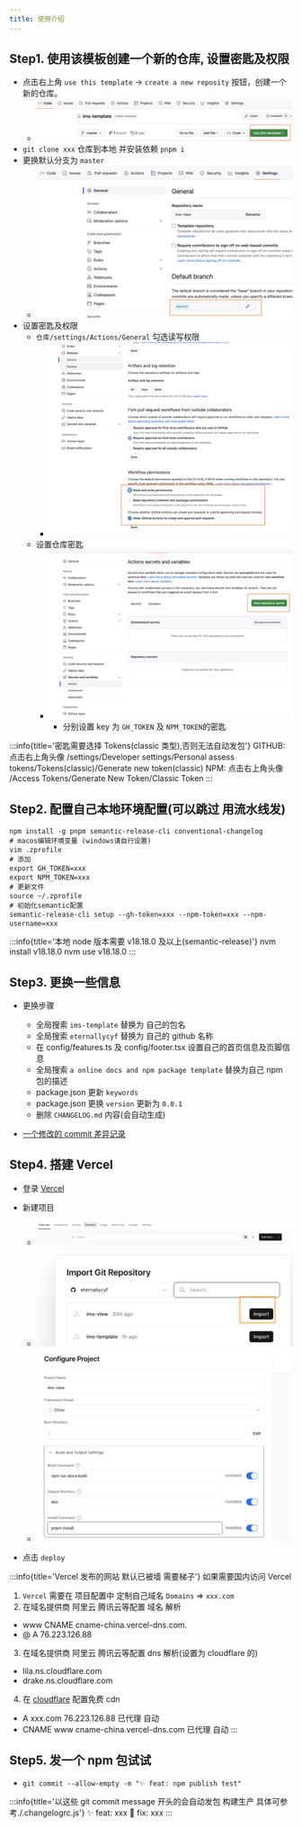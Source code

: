 ```yaml
---
title: 使用介绍
---
```


## Step1. 使用该模板创建一个新的仓库, 设置密匙及权限

- 点击右上角 `use this template` -> `create a new reposity` 按钮，创建一个新的仓库。
  - ![template](../public/images/ims-template.png)
- `git clone xxx` 仓库到本地 并安装依赖 `pnpm i`
- 更换默认分支为 `master`
  - ![template](../public/images/default-branch.png)
- 设置密匙及权限
  - `仓库/settings/Actions/General` 勾选读写权限
    - ![template](../public/images/action-general.png)
  - 设置仓库密匙
    - ![template](../public/images/repository-secrets-1.png)
      - 分别设置 key 为 `GH_TOKEN` 及 `NPM_TOKEN`的密匙

:::info{title='密匙需要选择 Tokens(classic 类型),否则无法自动发包'}
GITHUB: 点击右上角头像
/settings/Developer settings/Personal assess tokens/Tokens(classic)/Generate new token(classic)
NPM: 点击右上角头像
/Access Tokens/Generate New Token/Classic Token
:::

## Step2. 配置自己本地环境配置(可以跳过 用流水线发)

```shell
npm install -g pnpm semantic-release-cli conventional-changelog
# macos编辑环境变量 (windows请自行设置)
vim .zprofile
# 添加
export GH_TOKEN=xxx
export NPM_TOKEN=xxx
# 更新文件
source ~/.zprofile
# 初始化semantic配置
semantic-release-cli setup --gh-token=xxx --npm-token=xxx --npm-username=xxx
```

:::info{title='本地 node 版本需要 v18.18.0 及以上(semantic-release)'}
nvm install v18.18.0
nvm use v18.18.0
:::

## Step3. 更换一些信息

- 更换步骤

  - 全局搜索 `ims-template` 替换为 自己的包名
  - 全局搜索 `eternallycyf` 替换为 自己的 github 名称
  - 在 config/features.ts 及 config/footer.tsx 设置自己的首页信息及页脚信息
  - 全局搜索 `a online docs and npm package template` 替换为自己 npm 包的描述
  - package.json 更新 `keywords`
  - package.json 更换 `version` 更新为 `0.0.1`
  - 删除 `CHANGELOG.md` 内容(会自动生成)

- [一个修改的 commit 差异记录](https://github.com/eternallycyf/ims-indexed-db/commit/ae780193edbfb996f3ab6e2239cdb6765a6855db)

## Step4. 搭建 Vercel

- 登录 [Vercel](https://vercel.com)
- 新建项目

  - ![template](../public/images/vercel1.png)
  - ![template](../public/images/vercel2.png)
  - ![template](../public/images/vercel3.png)

- 点击 `deploy`

:::info{title='Vercel 发布的网站 默认已被墙 需要梯子'}
如果需要国内访问 Vercel

1. `Vercel` 需要在 项目配置中 定制自己域名 `Domains` => `xxx.com`
2. 在域名提供商 阿里云 腾讯云等配置 域名 解析

- www CNAME cname-china.vercel-dns.com.
- @ A 76.223.126.88

3. 在域名提供商 阿里云 腾讯云等配置 dns 解析(设置为 cloudflare 的)

- lila.ns.cloudflare.com
- drake.ns.cloudflare.com

4. 在 [cloudflare](https://dash.cloudflare.com/login) 配置免费 cdn

- A xxx.com 76.223.126.88 已代理 自动
- CNAME www cname-china.vercel-dns.com 已代理 自动
  :::

## Step5. 发一个 npm 包试试

- `git commit --allow-empty -m "✨ feat: npm publish test"`

:::info{title='以这些 git commit message 开头的会自动发包 构建生产 具体可参考./.changelogrc.js'}
✨ feat: xxx
🐛 fix: xxx
:::
